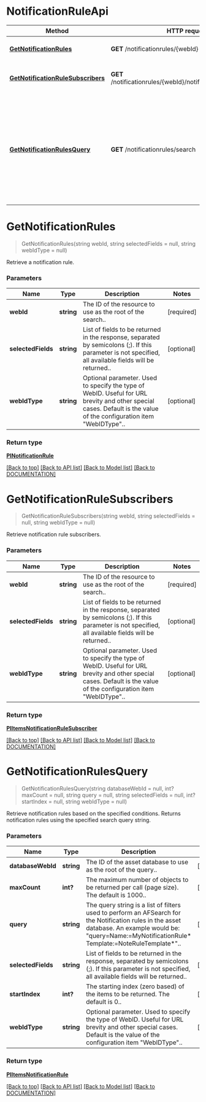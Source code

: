 # NotificationRuleApi

Method | HTTP request | Description
------------ | ------------- | -------------
[**GetNotificationRules**](NotificationRuleApi.md#getnotificationrules) | **GET** /notificationrules/{webId} | Retrieve a notification rule.
[**GetNotificationRuleSubscribers**](NotificationRuleApi.md#getnotificationrulesubscribers) | **GET** /notificationrules/{webId}/notificationrulesubscribers | Retrieve notification rule subscribers.
[**GetNotificationRulesQuery**](NotificationRuleApi.md#getnotificationrulesquery) | **GET** /notificationrules/search | Retrieve notification rules based on the specified conditions. Returns notification rules using the specified search query string.


# **GetNotificationRules**
> GetNotificationRules(string webId, string selectedFields = null, string webIdType = null)

Retrieve a notification rule.

### Parameters

Name | Type | Description | Notes
------------- | ------------- | ------------- | -------------
 **webId** | **string**| The ID of the resource to use as the root of the search.. | [required]
 **selectedFields** | **string**| List of fields to be returned in the response, separated by semicolons (;). If this parameter is not specified, all available fields will be returned.. | [optional]
 **webIdType** | **string**| Optional parameter. Used to specify the type of WebID. Useful for URL brevity and other special cases. Default is the value of the configuration item "WebIDType".. | [optional]


### Return type

[**PINotificationRule**](../Model/PINotificationRule.md)

[[Back to top]](#) [[Back to API list]](../../DOCUMENTATION.md#documentation-for-api-endpoints) [[Back to Model list]](../../DOCUMENTATION.md#documentation-for-models) [[Back to DOCUMENTATION]](../../DOCUMENTATION.md)

# **GetNotificationRuleSubscribers**
> GetNotificationRuleSubscribers(string webId, string selectedFields = null, string webIdType = null)

Retrieve notification rule subscribers.

### Parameters

Name | Type | Description | Notes
------------- | ------------- | ------------- | -------------
 **webId** | **string**| The ID of the resource to use as the root of the search.. | [required]
 **selectedFields** | **string**| List of fields to be returned in the response, separated by semicolons (;). If this parameter is not specified, all available fields will be returned.. | [optional]
 **webIdType** | **string**| Optional parameter. Used to specify the type of WebID. Useful for URL brevity and other special cases. Default is the value of the configuration item "WebIDType".. | [optional]


### Return type

[**PIItemsNotificationRuleSubscriber**](../Model/PIItemsNotificationRuleSubscriber.md)

[[Back to top]](#) [[Back to API list]](../../DOCUMENTATION.md#documentation-for-api-endpoints) [[Back to Model list]](../../DOCUMENTATION.md#documentation-for-models) [[Back to DOCUMENTATION]](../../DOCUMENTATION.md)

# **GetNotificationRulesQuery**
> GetNotificationRulesQuery(string databaseWebId = null, int? maxCount = null, string query = null, string selectedFields = null, int? startIndex = null, string webIdType = null)

Retrieve notification rules based on the specified conditions. Returns notification rules using the specified search query string.

### Parameters

Name | Type | Description | Notes
------------- | ------------- | ------------- | -------------
 **databaseWebId** | **string**| The ID of the asset database to use as the root of the query.. | [optional]
 **maxCount** | **int?**| The maximum number of objects to be returned per call (page size). The default is 1000.. | [optional]
 **query** | **string**| The query string is a list of filters used to perform an AFSearch for the Notification rules in the asset database. An example would be: "query=Name:=MyNotificationRule* Template:=NoteRuleTemplate*".. | [optional]
 **selectedFields** | **string**| List of fields to be returned in the response, separated by semicolons (;). If this parameter is not specified, all available fields will be returned.. | [optional]
 **startIndex** | **int?**| The starting index (zero based) of the items to be returned. The default is 0.. | [optional]
 **webIdType** | **string**| Optional parameter. Used to specify the type of WebID. Useful for URL brevity and other special cases. Default is the value of the configuration item "WebIDType".. | [optional]


### Return type

[**PIItemsNotificationRule**](../Model/PIItemsNotificationRule.md)

[[Back to top]](#) [[Back to API list]](../../DOCUMENTATION.md#documentation-for-api-endpoints) [[Back to Model list]](../../DOCUMENTATION.md#documentation-for-models) [[Back to DOCUMENTATION]](../../DOCUMENTATION.md)
